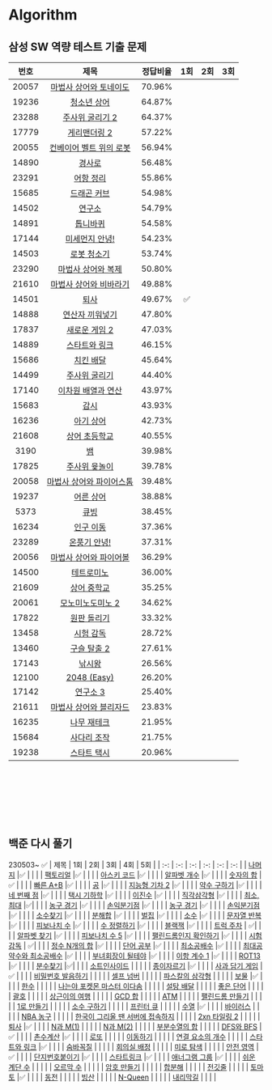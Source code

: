 # Algorithm


## 삼성 SW 역량 테스트 기출 문제
| 번호 | 제목 | 정답비율 | 1회 | 2회 | 3회 |
| :-: | :-: | :-: | :-: | :-: | :-: |
| 20057 | 	[마법사 상어와 토네이도](https://www.acmicpc.net/problem/20057   )  | 	70.96% |   |   |   |
| 19236 | 	[청소년 상어]( https://www.acmicpc.net/problem/19236  )  | 	64.87% |   |   |   |
| 23288 | 	[주사위 굴리기 2](https://www.acmicpc.net/problem/23288   )  | 	64.37% |   |   |   |
| 17779 | 	[게리맨더링 2](https://www.acmicpc.net/problem/17779   )  | 	57.22% |   |   |   |
| 20055 | 	[컨베이어 벨트 위의 로봇]( https://www.acmicpc.net/problem/20055  )  | 	56.94% |   |   |   |
| 14890 | 	[경사로]( https://www.acmicpc.net/problem/14890  )  | 	56.48% |   |   |   |
| 23291 | 	[어항 정리](https://www.acmicpc.net/problem/23291   )  | 	55.86% |   |   |   |
| 15685 | 	[드래곤 커브]( https://www.acmicpc.net/problem/15685  )  | 	54.98% |   |   |   |
| 14502 | 	[연구소]( https://www.acmicpc.net/problem/14502  )  | 	54.79% |   |   |   |
| 14891 | 	[톱니바퀴]( https://www.acmicpc.net/problem/14891  )  | 	54.58% |   |   |   |
| 17144 | 	[미세먼지 안녕!]( https://www.acmicpc.net/problem/17144  )  | 	54.23% |   |   |   |
| 14503 | 	[로봇 청소기]( https://www.acmicpc.net/problem/14503  )  | 	53.74% |   |   |   |
| 23290 | 	[마법사 상어와 복제]( https://www.acmicpc.net/problem/23290  )  | 	50.80% |   |   |   |
| 21610 | 	[마법사 상어와 비바라기](https://www.acmicpc.net/problem/21610   )  | 	49.88% |   |   |   |
| 14501 | 	[퇴사]( https://www.acmicpc.net/problem/14501  )  | 	49.67% |✅   |   |   |
| 14888 | 	[연산자 끼워넣기]( https://www.acmicpc.net/problem/17837  )  | 	47.80% |   |   |   |
| 17837 | 	[새로운 게임 2](https://www.acmicpc.net/problem/17837   )  | 	47.03% |   |   |   |
| 14889 | 	[스타트와 링크]( https://www.acmicpc.net/problem/14889  )  | 	46.15% |   |   |   |
| 15686 | 	[치킨 배달]( https://www.acmicpc.net/problem/15686  )  | 	45.64% |   |   |   |
| 14499 | 	[주사위 굴리기]( https://www.acmicpc.net/problem/14499  )  | 	44.40% |   |   |   |
| 17140 | 	[이차원 배열과 연산]( https://www.acmicpc.net/problem/17140  )  | 	43.97% |   |   |   |
| 15683 | 	[감시]( https://www.acmicpc.net/problem/15683  )  | 	43.93% |   |   |   |
| 16236 | 	[아기 상어](https://www.acmicpc.net/problem/16236   )  | 	42.73% |   |   |   |
| 21608 | 	[상어 초등학교]( https://www.acmicpc.net/problem/21608  )  | 	40.55% |   |   |   |
| 3190	|   [뱀 ]( https://www.acmicpc.net/problem/3190  )  | 	39.98% |   |   |   |
| 17825 | 	[주사위 윷놀이](https://www.acmicpc.net/problem/17825   )  | 	39.78% |   |   |   |
| 20058 | 	[마법사 상어와 파이어스톰]( https://www.acmicpc.net/problem/20058  )  | 	39.48% |   |   |   |
| 19237 | 	[어른 상어](https://www.acmicpc.net/problem/19237   )  | 	38.88% |   |   |   |
| 5373	|   [큐빙](https://www.acmicpc.net/problem/5373   )  | 	38.45% |   |   |   |
| 16234 | 	[인구 이동](https://www.acmicpc.net/problem/16234   )  | 	37.36% |   |   |   |
| 23289 | 	[온풍기 안녕!](https://www.acmicpc.net/problem/23289   )  | 	37.31% |   |   |   |
| 20056 | 	[마법사 상어와 파이어볼](https://www.acmicpc.net/problem/20056   )  | 	36.29% |   |   |   |
| 14500 | 	[테트로미노](https://www.acmicpc.net/problem/14500   )  | 	36.00% |   |   |   |
| 21609 | 	[상어 중학교](https://www.acmicpc.net/problem/21609   )  | 	35.25% |   |   |   |
| 20061 | 	[모노미노도미노 2](https://www.acmicpc.net/problem/20061   )  | 	34.62% |   |   |   |
| 17822 | 	[원판 돌리기](https://www.acmicpc.net/problem/17822   )  | 	33.32% |   |   |   |
| 13458 | 	[시험 감독](https://www.acmicpc.net/problem/13458   )  | 	28.72% |   |   |   |
| 13460 | 	[구슬 탈출 2](https://www.acmicpc.net/problem/13460   )  | 	27.61% |   |   |   |
| 17143 | 	[낚시왕](https://www.acmicpc.net/problem/17143   )  | 	26.56% |   |   |   |
| 12100 | 	[2048 (Easy)](https://www.acmicpc.net/problem/12100   )  | 	26.20% |   |   |   |
| 17142 | 	[연구소 3](https://www.acmicpc.net/problem/17142   )  | 	25.40% |   |   |   |
| 21611 | 	[마법사 상어와 블리자드](https://www.acmicpc.net/problem/21611   )  | 	23.83% |   |   |   |
| 16235 | 	[나무 재테크](https://www.acmicpc.net/problem/16235   )  | 	21.95% |   |   |   |
| 15684 | 	[사다리 조작](https://www.acmicpc.net/problem/15684   )  | 	21.75% |   |   |   |
| 19238 | 	[스타트 택시](https://www.acmicpc.net/problem/19238   )  | 	20.96% |   |   |   |





<br><br/><br><br/><br><br/>


## 백준 다시 풀기
230503~ ✅
| 제목 | 1회 | 2회 | 3회 | 4회 | 5회 |
| :-: | :-: | :-: | :-: | :-: | :-: |
| [나머지](https://www.acmicpc.net/problem/10430) |✅ | | |
| [팩토리얼](https://www.acmicpc.net/problem/10872) |✅ | | |
| [아스키 코드](https://www.acmicpc.net/problem/11654) |✅ | | |
| [알파벳 개수](https://www.acmicpc.net/problem/10808) |✅ | | |
| [숫자의 합](https://www.acmicpc.net/problem/11720) |✅ | | |
| [빠른 A+B](https://www.acmicpc.net/problem/15552) |✅ | | |
| [공](https://www.acmicpc.net/problem/1547) |✅ | | |
| [지능형 기차 2](https://www.acmicpc.net/problem/2460) |✅ | | |
| [약수 구하기](https://www.acmicpc.net/problem/2501) |✅ | | |
| [네 번째 점](https://www.acmicpc.net/problem/3009) |✅ | | |
| [택시 기하학](https://www.acmicpc.net/problem/3053) |✅ | | |
| [이진수](https://www.acmicpc.net/problem/3460) |✅ | | |
| [직각삼각형](https://www.acmicpc.net/problem/4153) |✅ | | |
| [최소, 최대](https://www.acmicpc.net/problem/10818) |✅| | |
| [농구 경기](https://www.acmicpc.net/problem/1159) |✅ | | |
| [손익분기점](https://www.acmicpc.net/problem/1712) |✅ | | |
| [농구 경기](https://www.acmicpc.net/problem/1159) |✅ | | |
| [손익분기점](https://www.acmicpc.net/problem/1712) |✅ | | |
| [소수찾기](https://www.acmicpc.net/problem/1978) |✅ | | |
| [분해합](https://www.acmicpc.net/problem/2231) |✅ | | |
| [벌집](https://www.acmicpc.net/problem/2292) |✅ | | |
| [소수](https://www.acmicpc.net/problem/2581) |✅ | | |
| [문자열 반복](https://www.acmicpc.net/problem/2675) |✅ | | |
| [피보나치 수](https://www.acmicpc.net/problem/2747) |✅ | | |
| [수 정렬하기](https://www.acmicpc.net/problem/2750) |✅ | | |
| [블랙잭](https://www.acmicpc.net/problem/2798) |✅ | | |
| [트럭 주차](https://www.acmicpc.net/problem/2979) | ✅| | |
| [알파벳 찾기](https://www.acmicpc.net/problem/10809) |✅ | | |
| [피보나치 수 5](https://www.acmicpc.net/problem/10870) |✅ | | |
| [팰린드롬인지 확인하기](https://www.acmicpc.net/problem/10988) |✅ | | |
| [시험 감독](https://www.acmicpc.net/problem/13458) | ✅| | |
| [정수 N개의 합](https://www.acmicpc.net/problem/15596) |✅ | | |
| [단어 공부](https://www.acmicpc.net/problem/1157) |✅ | | |
| [최소공배수](https://www.acmicpc.net/problem/1934) |✅ | | |
| [최대공약수와 최소공배수](https://www.acmicpc.net/problem/2609) |✅ | | |
| [부녀회장이 될테야](https://www.acmicpc.net/problem/2775) |✅ | | |
| [이항 계수 1](https://www.acmicpc.net/problem/11050) |✅ | | |
| [ROT13](https://www.acmicpc.net/problem/11655) |✅ | | |
| [분수찾기](https://www.acmicpc.net/problem/1193) |✅| | |
| [소트인사이드](https://www.acmicpc.net/problem/1427) | | | |
| [종이자르기](https://www.acmicpc.net/problem/2628) |✅ | | |
| [사과 담기 게임](https://www.acmicpc.net/problem/2828) |✅ | | |
| [비밀번호 발음하기](https://www.acmicpc.net/problem/4659) | | | |
| [셀프 넘버](https://www.acmicpc.net/problem/4673) | | | |
| [파스칼의 삼각형](https://www.acmicpc.net/problem/16395) | | | |
| [보물](https://www.acmicpc.net/problem/1026) |✅ | | |
| [한수](https://www.acmicpc.net/problem/1065) | | | |
| [나는야 포켓몬 마스터 이다솜](https://www.acmicpc.net/problem/1620) | | | |
| [설탕 배달](https://www.acmicpc.net/problem/2839) | | | |
| [좋은 단어](https://www.acmicpc.net/problem/3986) | | | |
| [괄호](https://www.acmicpc.net/problem/9012) | | | |
| [상근이의 여행](https://www.acmicpc.net/problem/9372) | | | |
| [GCD 합](https://www.acmicpc.net/problem/9613) | | | |
| [ATM](https://www.acmicpc.net/problem/11399) | | | |
| [팰린드롬 만들기](https://www.acmicpc.net/problem/1213) | | | |
| [1로 만들기](https://www.acmicpc.net/problem/1463) | | | |
| [소수 구하기](https://www.acmicpc.net/problem/1929) | | | |
| [프린터 큐](https://www.acmicpc.net/problem/1966) | | | |
| [수열](https://www.acmicpc.net/problem/2559) |✅ | | |
| [바이러스](https://www.acmicpc.net/problem/2606) | | | |
| [NBA 농구](https://www.acmicpc.net/problem/2852) | | | |
| [한국이 그리울 땐 서버에 접속하지](https://www.acmicpc.net/problem/9996) | | | |
| [2xn 타일링 2](https://www.acmicpc.net/problem/11727) | | | |
| [퇴사](https://www.acmicpc.net/problem/14501) |✅ | | |
| [N과 M(1)](https://www.acmicpc.net/problem/15649) | | | |
| [N과 M(2)](https://www.acmicpc.net/problem/15650) | | | |
| [부분수열의 합](https://www.acmicpc.net/problem/1182) | | | |
| [DFS와 BFS](https://www.acmicpc.net/problem/1260) |✅ | | |
| [촌수계산](https://www.acmicpc.net/problem/2644) |✅ | | |
| [로또](https://www.acmicpc.net/problem/6603) | | | |
| [이동하기](https://www.acmicpc.net/problem/11048) | | | |
| [연결 요소의 개수](https://www.acmicpc.net/problem/11724) | | | |
| [스타트와 링크](https://www.acmicpc.net/problem/14889) |✅ | | |
| [숨바꼭질](https://www.acmicpc.net/problem/1697) | | | |
| [회의실 배정](https://www.acmicpc.net/problem/1931) | | | |
| [미로 탐색](https://www.acmicpc.net/problem/2178) | | | |
| [안전 영역](https://www.acmicpc.net/problem/2468) |✅ | | |
| [단지번호붙이기](https://www.acmicpc.net/problem/2667) |✅ | | |
| [스타트링크](https://www.acmicpc.net/problem/5014) |✅ | | |
| [애너그램 그룹](https://www.acmicpc.net/problem/6566) |✅ | | |
| [쉬운 계단 수](https://www.acmicpc.net/problem/10844) | | | |
| [오르막 수](https://www.acmicpc.net/problem/11057) | | | |
| [암호 만들기](https://www.acmicpc.net/problem/1759) | | | |
| [합분해](https://www.acmicpc.net/problem/2225) | | | |
| [전깃줄](https://www.acmicpc.net/problem/2565) | | | |
| [토마토](https://www.acmicpc.net/problem/7569) |✅ | | |
| [동전](https://www.acmicpc.net/problem/9084) | | | |
| [빙산](https://www.acmicpc.net/problem/2573) | | | |
| [N-Queen](https://www.acmicpc.net/problem/9663) | | | |
| [내리막길](https://www.acmicpc.net/problem/1520) | | | |
